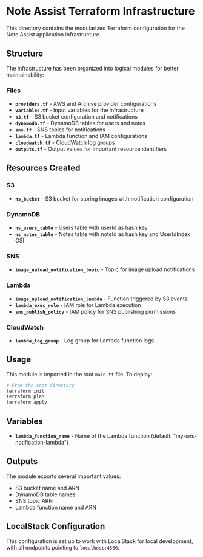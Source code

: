# Note Assist Terraform Infrastructure

This directory contains the modularized Terraform configuration for the Note Assist application infrastructure.

## Structure

The infrastructure has been organized into logical modules for better maintainability:

### Files

- **`providers.tf`** - AWS and Archive provider configurations
- **`variables.tf`** - Input variables for the infrastructure
- **`s3.tf`** - S3 bucket configuration and notifications
- **`dynamodb.tf`** - DynamoDB tables for users and notes
- **`sns.tf`** - SNS topics for notifications
- **`lambda.tf`** - Lambda function and IAM configurations
- **`cloudwatch.tf`** - CloudWatch log groups
- **`outputs.tf`** - Output values for important resource identifiers

## Resources Created

### S3
- **`ns_bucket`** - S3 bucket for storing images with notification configuration

### DynamoDB
- **`ns_users_table`** - Users table with userId as hash key
- **`ns_notes_table`** - Notes table with noteId as hash key and UserIdIndex GSI

### SNS
- **`image_upload_notification_topic`** - Topic for image upload notifications

### Lambda
- **`image_upload_notification_lambda`** - Function triggered by S3 events
- **`lambda_exec_role`** - IAM role for Lambda execution
- **`sns_publish_policy`** - IAM policy for SNS publishing permissions

### CloudWatch
- **`lambda_log_group`** - Log group for Lambda function logs

## Usage

This module is imported in the root `main.tf` file. To deploy:

```bash
# From the root directory
terraform init
terraform plan
terraform apply
```

## Variables

- **`lambda_function_name`** - Name of the Lambda function (default: "my-sns-notification-lambda")

## Outputs

The module exports several important values:
- S3 bucket name and ARN
- DynamoDB table names
- SNS topic ARN
- Lambda function name and ARN

## LocalStack Configuration

This configuration is set up to work with LocalStack for local development, with all endpoints pointing to `localhost:4566`.

